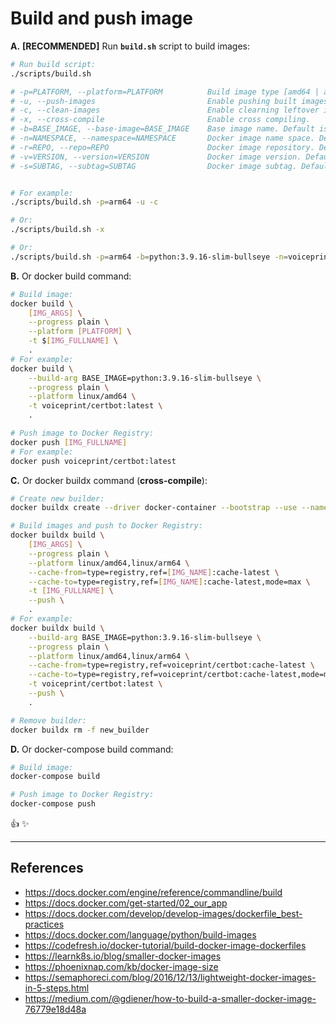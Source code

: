 # Build and push image

**A.** **[RECOMMENDED]** Run **`build.sh`** script to build images:

```sh
# Run build script:
./scripts/build.sh

# -p=PLATFORM, --platform=PLATFORM          Build image type [amd64 | arm64]. Default is current platform.
# -u, --push-images                         Enable pushing built images to Docker Registry.
# -c, --clean-images                        Enable clearning leftover images.
# -x, --cross-compile                       Enable cross compiling.
# -b=BASE_IMAGE, --base-image=BASE_IMAGE    Base image name. Default is "python:3.9.16-slim-bullseye".
# -n=NAMESPACE, --namespace=NAMESPACE       Docker image name space. Default is "voiceprint".
# -r=REPO, --repo=REPO                      Docker image repository. Default is "sidecar.certbot".
# -v=VERSION, --version=VERSION             Docker image version. Default is "$(cat version.txt)".
# -s=SUBTAG, --subtag=SUBTAG                Docker image subtag. Default is "".


# For example:
./scripts/build.sh -p=arm64 -u -c

# Or:
./scripts/build.sh -x

# Or:
./scripts/build.sh -p=arm64 -b=python:3.9.16-slim-bullseye -n=voiceprint -r=sidecar.certbot -v=1.0.0 -s=-arm64 -u -c
```

**B.** Or docker build command:

```sh
# Build image:
docker build \
    [IMG_ARGS] \
    --progress plain \
    --platform [PLATFORM] \
    -t $[IMG_FULLNAME] \
    .
# For example:
docker build \
    --build-arg BASE_IMAGE=python:3.9.16-slim-bullseye \
    --progress plain \
    --platform linux/amd64 \
    -t voiceprint/certbot:latest \
    .

# Push image to Docker Registry:
docker push [IMG_FULLNAME]
# For example:
docker push voiceprint/certbot:latest
```

**C.** Or docker buildx command (**cross-compile**):

```sh
# Create new builder:
docker buildx create --driver docker-container --bootstrap --use --name new_builder

# Build images and push to Docker Registry:
docker buildx build \
    [IMG_ARGS] \
    --progress plain \
    --platform linux/amd64,linux/arm64 \
    --cache-from=type=registry,ref=[IMG_NAME]:cache-latest \
    --cache-to=type=registry,ref=[IMG_NAME]:cache-latest,mode=max \
    -t [IMG_FULLNAME] \
    --push \
    .
# For example:
docker buildx build \
    --build-arg BASE_IMAGE=python:3.9.16-slim-bullseye \
    --progress plain \
    --platform linux/amd64,linux/arm64 \
    --cache-from=type=registry,ref=voiceprint/certbot:cache-latest \
    --cache-to=type=registry,ref=voiceprint/certbot:cache-latest,mode=max \
    -t voiceprint/certbot:latest \
    --push \
    .

# Remove builder:
docker buildx rm -f new_builder
```

**D.** Or docker-compose build command:

```sh
# Build image:
docker-compose build

# Push image to Docker Registry:
docker-compose push
```

:thumbsup: :sparkles:

---

## References

- <https://docs.docker.com/engine/reference/commandline/build>
- <https://docs.docker.com/get-started/02_our_app>
- <https://docs.docker.com/develop/develop-images/dockerfile_best-practices>
- <https://docs.docker.com/language/python/build-images>
- <https://codefresh.io/docker-tutorial/build-docker-image-dockerfiles>
- <https://learnk8s.io/blog/smaller-docker-images>
- <https://phoenixnap.com/kb/docker-image-size>
- <https://semaphoreci.com/blog/2016/12/13/lightweight-docker-images-in-5-steps.html>
- <https://medium.com/@gdiener/how-to-build-a-smaller-docker-image-76779e18d48a>
